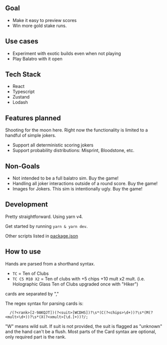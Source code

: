 ## Goal
- Make it easy to preview scores 
- Win more gold stake runs.

## Use cases
- Experiment with exotic builds even when not playing
- Play Balatro with it open

## Tech Stack
- React
- Typescript
- Zustand
- Lodash

## Features planned
Shooting for the moon here. Right now the functionality is limited to a handful of simple jokers.

- Support all deterministic scoring jokers
- Support probability distributions: Misprint, Bloodstone, etc.

## Non-Goals
- Not intended to be a full balatro sim. Buy the game!
- Handling all joker interactions outside of a round score. Buy the game!
- Images for Jokers. This sim is intentionally ugly. Buy the game!


## Development
Pretty straightforward. Using yarn v4. 

Get started by running `yarn & yarn dev`.

Other scripts listed in [package.json](./package.json#L6-L11)

## How to use

Hands are parsed from a shorthand syntax.
- `TC` = Ten of Clubs
- `TC C5 M10 X2` = Ten of clubs with +5 chips +10 mult x2 mult. (i.e. Holographic Glass Ten of Clubs upgraded once with "Hiker")

cards are separated by ","

The regex syntax for parsing cards is:

```
  /(?<rank>[2-9AKQJT])(?<suit>[WCDHS])?\s*(C(?<chips>\d+))?\s*(M(?<mult>\d+))?\s*(X(?<xmult>[\d.]+))?/;
```
"W" means wild suit.
If suit is not provided, the suit is flagged as "unknown" and the hand can't be a flush.
Most parts of the Card syntax are optional, only required part is the rank.

